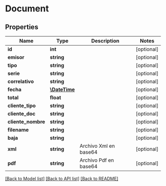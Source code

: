 # Document

## Properties
Name | Type | Description | Notes
------------ | ------------- | ------------- | -------------
**id** | **int** |  | [optional] 
**emisor** | **string** |  | [optional] 
**tipo** | **string** |  | [optional] 
**serie** | **string** |  | [optional] 
**correlativo** | **string** |  | [optional] 
**fecha** | [**\DateTime**](\DateTime.md) |  | [optional] 
**total** | **float** |  | [optional] 
**cliente_tipo** | **string** |  | [optional] 
**cliente_doc** | **string** |  | [optional] 
**cliente_nombre** | **string** |  | [optional] 
**filename** | **string** |  | [optional] 
**baja** | **string** |  | [optional] 
**xml** | **string** | Archivo Xml en base64 | [optional] 
**pdf** | **string** | Archivo Pdf en base64 | [optional] 

[[Back to Model list]](../README.md#documentation-for-models) [[Back to API list]](../README.md#documentation-for-api-endpoints) [[Back to README]](../README.md)


